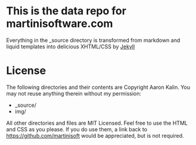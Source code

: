 # This is the data repo for martinisoftware.com

Everything in the _source directory is transformed from markdown and liquid templates into delicious XHTML/CSS by [Jekyll](https://github.com/mojombo/jekyll)

# License

The following directories and their contents are Copyright Aaron Kalin. You may not reuse anything therein without my permission:

* _source/
* img/

All other directories and files are MIT Licensed. Feel free to use the HTML and CSS as you please. If you do use them, a link back to https://github.com/martinisoft would be appreciated, but is not required.
